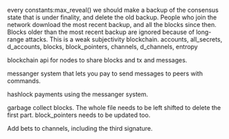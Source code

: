 every constants:max_reveal() we should make a backup of the consensus state that is under finality, and delete the old backup.
People who join the network download the most recent backup, and all the blocks since then. Blocks older than the most recent backup are ignored because of long-range attacks. This is a weak subjectivity blockchain.
accounts, all_secrets, d_accounts, blocks, block_pointers, channels, d_channels, entropy

blockchain api for nodes to share blocks and tx and messages.

messanger system that lets you pay to send messages to peers with commands.

hashlock payments using the messanger system.

garbage collect blocks. The whole file needs to be left shifted to delete the first part. block_pointers needs to be updated too. 

Add bets to channels, including the third signature.